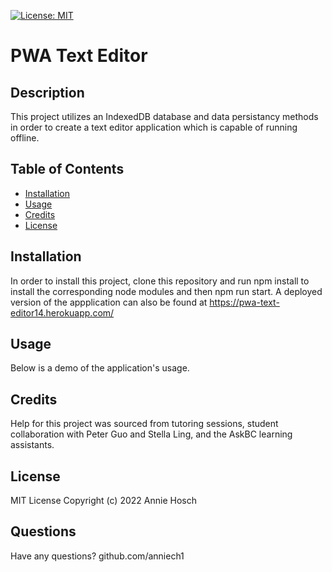 
[![License: MIT](https://img.shields.io/badge/License-MIT-yellow.svg)](https://opensource.org/licenses/MIT)

# PWA Text Editor
## Description
This project utilizes an IndexedDB database and data persistancy methods in order to create a text editor application which is capable of running offline.

## Table of Contents
- [Installation](#installation)
- [Usage](#usage)
- [Credits](#credits)
- [License](#license)


## Installation
In order to install this project, clone this repository and run npm install to install the corresponding node modules and then npm  run start. A deployed version of the appplication can also be found at https://pwa-text-editor14.herokuapp.com/

## Usage
Below is a demo of the application's usage.
                           
## Credits 
Help for this project was sourced from tutoring sessions, student collaboration with Peter Guo and Stella Ling, and the AskBC learning assistants.

## License
MIT License Copyright (c) 2022 Annie Hosch 

## Questions
Have any questions?
github.com/anniech1    
    